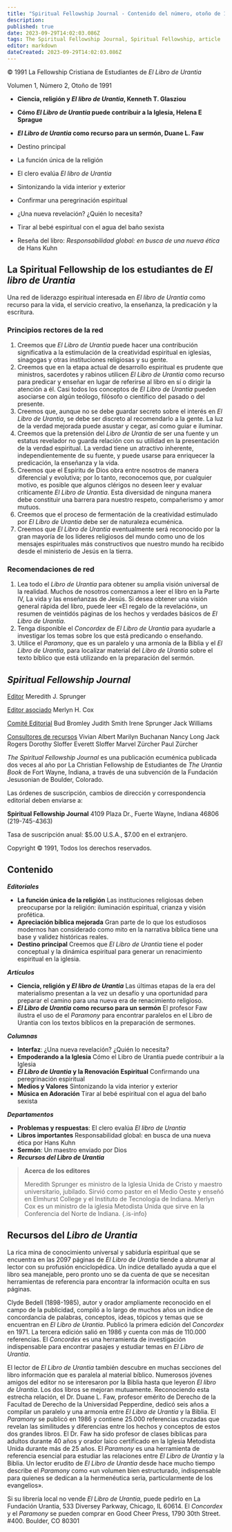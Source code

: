 ```yaml
---
title: "Spiritual Fellowship Journal - Contenido del número, otoño de 1991"
description: 
published: true
date: 2023-09-29T14:02:03.086Z
tags: The Spiritual Fellowship Journal, Spiritual Fellowship, article
editor: markdown
dateCreated: 2023-09-29T14:02:03.086Z
---
```


<p class="v-card v-sheet theme--light grey lighten-3 px-2">© 1991 La Fellowship Cristiana de Estudiantes de <i>El Libro de Urantia</i></p>


Volumen 1, Número 2, Otoño de 1991

- **Ciencia, religión y _El libro de Urantia_, Kenneth T. Glasziou**
- **Cómo _El Libro de Urantia_ puede contribuir a la Iglesia, Helena E Sprague**
- **_El Libro de Urantia_ como recurso para un sermón, Duane L. Faw**

- Destino principal
- La función única de la religión
- El clero evalúa _El libro de Urantia_
- Sintonizando la vida interior y exterior
- Confirmar una peregrinación espiritual
- ¿Una nueva revelación? ¿Quién lo necesita?
- Tirar al bebé espiritual con el agua del baño sexista
- Reseña del libro: _Responsabilidad global: en busca de una nueva ética_ de Hans Kuhn

## La Spiritual Fellowship de los estudiantes de _El libro de Urantia_

Una red de liderazgo espiritual interesada en _El libro de Urantia_ como recurso para la vida, el servicio creativo, la enseñanza, la predicación y la escritura.

### Principios rectores de la red

1. Creemos que _El Libro de Urantia_ puede hacer una contribución significativa a la estimulación de la creatividad espiritual en iglesias, sinagogas y otras instituciones religiosas y su gente.
2. Creemos que en la etapa actual de desarrollo espiritual es prudente que ministros, sacerdotes y rabinos utilicen _El Libro de Urantia_ como recurso para predicar y enseñar en lugar de referirse al libro en sí o dirigir la atención a él. Casi todos los conceptos de _El Libro de Urantia_ pueden asociarse con algún teólogo, filósofo o científico del pasado o del presente.
3. Creemos que, aunque no se debe guardar secreto sobre el interés en _El Libro de Urantia_, se debe ser discreto al recomendarlo a la gente. La luz de la verdad mejorada puede asustar y cegar, así como guiar e iluminar.
4. Creemos que la pretensión del _Libro de Urantia_ de ser una fuente y un estatus revelador no guarda relación con su utilidad en la presentación de la verdad espiritual. La verdad tiene un atractivo inherente, independientemente de su fuente, y puede usarse para enriquecer la predicación, la enseñanza y la vida.
5. Creemos que el Espíritu de Dios obra entre nosotros de manera diferencial y evolutiva; por lo tanto, reconocemos que, por cualquier motivo, es posible que algunos clérigos no deseen leer y evaluar críticamente _El Libro de Urantia_. Esta diversidad de ninguna manera debe constituir una barrera para nuestro respeto, compañerismo y amor mutuos.
6. Creemos que el proceso de fermentación de la creatividad estimulado por _El Libro de Urantia_ debe ser de naturaleza ecuménica.
7. Creemos que _El Libro de Urantia_ eventualmente será reconocido por la gran mayoría de los líderes religiosos del mundo como uno de los mensajes espirituales más constructivos que nuestro mundo ha recibido desde el ministerio de Jesús en la tierra.

### Recomendaciones de red

1. Lea todo el _Libro de Urantia_ para obtener su amplia visión universal de la realidad. Muchos de nosotros comenzamos a leer el libro en la Parte IV, La vida y las enseñanzas de Jesús. Si desea obtener una visión general rápida del libro, puede leer «El regalo de la revelación», un resumen de veintidós páginas de los hechos y verdades básicos de _El Libro de Urantia_.
2. Tenga disponible el _Concordex_ de _El Libro de Urantia_ para ayudarle a investigar los temas sobre los que está predicando o enseñando.
3. Utilice el _Paramony_, que es un paralelo y una armonía de la Biblia y el _El Libro de Urantia_, para localizar material del _Libro de Urantia_ sobre el texto bíblico que está utilizando en la preparación del sermón.

## _Spiritual Fellowship Journal_

<ins>Editor</ins>
Meredith J. Sprunger

<ins>Editor asociado</ins>
Merlyn H. Cox

<ins>Comité Editorial</ins>
Bud Bromley
Judith Smith
Irene Sprunger
Jack Williams

<ins>Consultores de recursos</ins>
Vivian Albert
Marilyn Buchanan
Nancy Long
Jack Rogers
Dorothy Sloffer
Everett Sloffer
Marvel Zürcher
Paul Zürcher

_The Spiritual Fellowship Journal_ es una publicación ecuménica publicada dos veces al año por La Christian Fellowship de Estudiantes de _The Urantia Book_ de Fort Wayne, Indiana, a través de una subvención de la Fundación Jesusonian de Boulder, Colorado.

Las órdenes de suscripción, cambios de dirección y correspondencia editorial deben enviarse a:

__Spiritual Fellowship Journal__
4109 Plaza Dr.,
Fuerte Wayne, Indiana 46806
(219-745-4363)

Tasa de suscripción anual: \$5.00 U.S.A., \$7.00 en el extranjero.

Copyright © 1991, Todos los derechos reservados.

## Contenido

***Editoriales***

- **La función única de la religión**
	Las instituciones religiosas deben preocuparse por la religión: iluminación espiritual, crianza y visión profética.
- **Apreciación bíblica mejorada**
	Gran parte de lo que los estudiosos modernos han considerado como mito en la narrativa bíblica tiene una base y validez históricas reales.
- **Destino principal**
	Creemos que _El Libro de Urantia_ tiene el poder conceptual y la dinámica espiritual para generar un renacimiento espiritual en la iglesia.

***Artículos***

- **Ciencia, religión y _El libro de Urantia_**
	Las últimas etapas de la era del materialismo presentan a la vez un desafío y una oportunidad para preparar el camino para una nueva era de renacimiento religioso.
- **_El Libro de Urantia_ como recurso para un sermón**
	El profesor Faw ilustra el uso de el _Paramony_ para encontrar paralelos en el Libro de Urantia con los textos bíblicos en la preparación de sermones.

***Columnas***

- **Interfaz**: ¿Una nueva revelación? ¿Quién lo necesita?
- **Empoderando a la Iglesia**
	Cómo el Libro de Urantia puede contribuir a la Iglesia
- **_El Libro de Urantia_ y la Renovación Espiritual**
	Confirmando una peregrinación espiritual
- **Medios y Valores**
	Sintonizando la vida interior y exterior
- **Música en Adoración**
	Tirar al bebé espiritual con el agua del baño sexista

***Departamentos***

- **Problemas y respuestas**: El clero evalúa _El libro de Urantia_
- **Libros importantes**
	Responsabilidad global: en busca de una nueva ética por Hans Kuhn
- **Sermón**: Un maestro enviado por Dios
- **_Recursos del Libro de Urantia_**

> **Acerca de los editores**
> 
> Meredith Sprunger es ministro de la Iglesia Unida de Cristo y maestro universitario, jubilado. Sirvió como pastor en el Medio Oeste y enseñó en Elmhurst College y el Instituto de Tecnología de Indiana. Merlyn Cox es un ministro de la iglesia Metodista Unida que sirve en la Conferencia del Norte de Indiana.
{.is-info}

## Recursos del _Libro de Urantia_

La rica mina de conocimiento universal y sabiduría espiritual que se encuentra en las 2097 páginas de _El Libro de Urantia_ tiende a abrumar al lector con su profusión enciclopédica. Un índice detallado ayuda a que el libro sea manejable, pero pronto uno se da cuenta de que se necesitan herramientas de referencia para encontrar la información oculta en sus páginas.

Clyde Bedell (1898-1985), autor y orador ampliamente reconocido en el campo de la publicidad, compiló a lo largo de muchos años un índice de concordancia de palabras, conceptos, ideas, tópicos y temas que se encuentran en _El Libro de Urantia_. Publicó la primera edición del _Concordex_ en 1971. La tercera edición salió en 1986 y cuenta con más de 110.000 referencias. El _Concordex_ es una herramienta de investigación indispensable para encontrar pasajes y estudiar temas en _El Libro de Urantia_.

El lector de _El Libro de Urantia_ también descubre en muchas secciones del libro información que es paralela al material bíblico. Numerosos jóvenes amigos del editor no se interesaron por la Biblia hasta que leyeron _El libro de Urantia_. Los dos libros se mejoran mutuamente. Reconociendo esta estrecha relación, el Dr. Duane L. Faw, profesor emérito de Derecho de la Facultad de Derecho de la Universidad Pepperdine, dedicó seis años a compilar un paralelo y una armonía entre _El Libro de Urantia_ y la Biblia. El _Paramony_ se publicó en 1986 y contiene 25.000 referencias cruzadas que revelan las similitudes y diferencias entre los hechos y conceptos de estos dos grandes libros. El Dr. Faw ha sido profesor de clases bíblicas para adultos durante 40 años y orador laico certificado en la Iglesia Metodista Unida durante más de 25 años. El _Paramony_ es una herramienta de referencia esencial para estudiar las relaciones entre _El Libro de Urantia_ y la Biblia. Un lector erudito de _El Libro de Urantia_ desde hace mucho tiempo describe el _Paramony_ como «un volumen bien estructurado, indispensable para quienes se dedican a la hermenéutica seria, particularmente de los evangelios».

Si su librería local no vende _El Libro de Urantia_, puede pedirlo en La Fundación Urantia, 533 Diversey Parkway, Chicago, IL 60614. El _Concordex_ y el _Paramony_ se pueden comprar en Good Cheer Press, 1790 30th Street. \#400. Boulder, CO 80301


